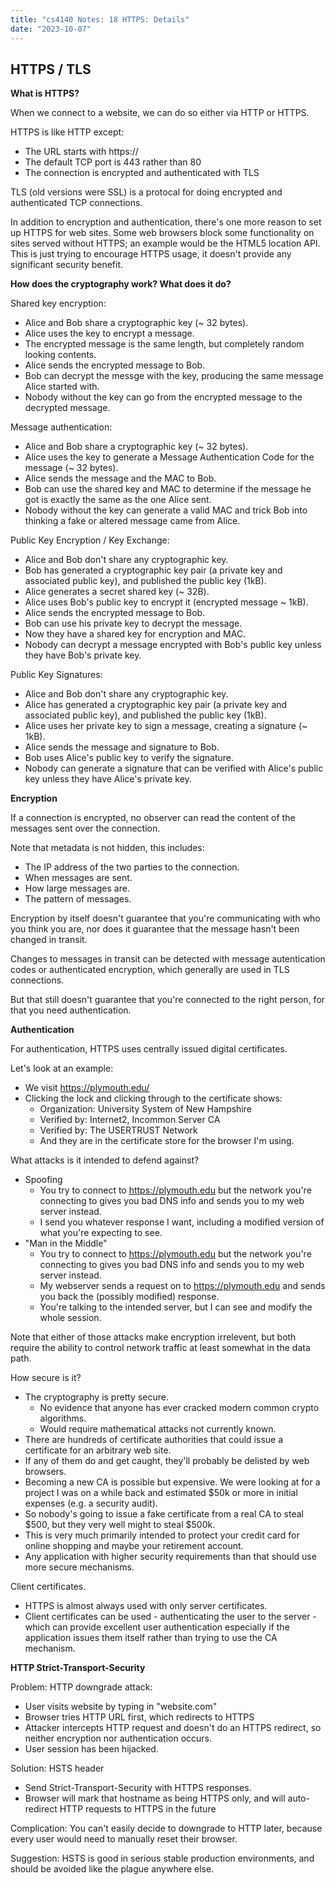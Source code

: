 ```yaml
---
title: "cs4140 Notes: 18 HTTPS: Details"
date: "2023-10-07"
---
```


## HTTPS / TLS

**What is HTTPS?**

When we connect to a website, we can do so either via HTTP or HTTPS.

HTTPS is like HTTP except:

 - The URL starts with https://
 - The default TCP port is 443 rather than 80
 - The connection is encrypted and authenticated with TLS
 
TLS (old versions were SSL) is a protocal for doing encrypted and
authenticated TCP connections.

In addition to encryption and authentication, there's one more reason
to set up HTTPS for web sites. Some web browsers block some
functionality on sites served without HTTPS; an example would be the
HTML5 location API. This is just trying to encourage HTTPS usage, it
doesn't provide any significant security benefit.


**How does the cryptography work? What does it do?**

Shared key encryption:

 - Alice and Bob share a cryptographic key (~ 32 bytes).
 - Alice uses the key to encrypt a message.
 - The encrypted message is the same length, but completely
   random looking contents.
 - Alice sends the encrypted message to Bob.
 - Bob can decrypt the messge with the key, producing the
   same message Alice started with.
 - Nobody without the key can go from the encrypted message
   to the decrypted message.

Message authentication:

 - Alice and Bob share a cryptographic key (~ 32 bytes).
 - Alice uses the key to generate a Message Authentication Code
   for the message (~ 32 bytes).
 - Alice sends the message and the MAC to Bob.
 - Bob can use the shared key and MAC to determine if the message
   he got is exactly the same as the one Alice sent.
 - Nobody without the key can generate a valid MAC and trick Bob
   into thinking a fake or altered message came from Alice.

Public Key Encryption / Key Exchange:

 - Alice and Bob don't share any cryptographic key.
 - Bob has generated a cryptographic key pair (a private key and
   associated public key), and published the public key (1kB).
 - Alice generates a secret shared key (~ 32B).
 - Alice uses Bob's public key to encrypt it (encrypted message ~ 1kB).
 - Alice sends the encrypted message to Bob.
 - Bob can use his private key to decrypt the message.
 - Now they have a shared key for encryption and MAC.
 - Nobody can decrypt a message encrypted with Bob's public key unless
   they have Bob's private key.

Public Key Signatures:

 - Alice and Bob don't share any cryptographic key.
 - Alice has generated a cryptographic key pair (a private key and
   associated public key), and published the public key (1kB).
 - Alice uses her private key to sign a message, creating a signature
   (~ 1kB).
 - Alice sends the message and signature to Bob.
 - Bob uses Alice's public key to verify the signature.
 - Nobody can generate a signature that can be verified with Alice's
   public key unless they have Alice's private key.

**Encryption**

If a connection is encrypted, no observer can read the content of the
messages sent over the connection.

Note that metadata is not hidden, this includes:

 - The IP address of the two parties to the connection.
 - When messages are sent.
 - How large messages are.
 - The pattern of messages.

Encryption by itself doesn't guarantee that you're communicating with
who you think you are, nor does it guarantee that the message hasn't
been changed in transit.

Changes to messages in transit can be detected with message
autentication codes or authenticated encryption, which generally are used
in TLS connections.

But that still doesn't guarantee that you're connected to the right
person, for that you need authentication.

**Authentication**

For authentication, HTTPS uses centrally issued digital certificates.

Let's look at an example:

 - We visit https://plymouth.edu/
 - Clicking the lock and clicking through to the certificate shows:
   - Organization: University System of New Hampshire
   - Verified by: Internet2, Incommon Server CA
   - Verified by: The USERTRUST Network
   - And they are in the certificate store for the browser I'm using.

What attacks is it intended to defend against?

 - Spoofing
   - You try to connect to https://plymouth.edu but the network you're connecting
     to gives you bad DNS info and sends you to my web server instead.
   - I send you whatever response I want, including a modified version of what
     you're expecting to see.
 - "Man in the Middle"
   - You try to connect to https://plymouth.edu but the network you're connecting
     to gives you bad DNS info and sends you to my web server instead.
   - My webserver sends a request on to https://plymouth.edu and sends you back the
     (possibly modified) response.
   - You're talking to the intended server, but I can see and modify the whole
     session.

Note that either of those attacks make encryption irrelevent, but both
require the ability to control network traffic at least somewhat in
the data path.

How secure is it?

 - The cryptography is pretty secure.
   - No evidence that anyone has ever cracked modern common crypto algorithms.
   - Would require mathematical attacks not currently known.
 - There are hundreds of certificate authorities that could issue a certificate
   for an arbitrary web site.
 - If any of them do and get caught, they'll probably be delisted by web browsers.
 - Becoming a new CA is possible but expensive. We were looking at for
   a project I was on a while back and estimated $50k or more in
   initial expenses (e.g. a security audit).
 - So nobody's going to issue a fake certificate from a real CA to
   steal $500, but they very well might to steal $500k.
 - This is very much primarily intended to protect your credit card
   for online shopping and maybe your retirement account.
 - Any application with higher security requirements than that should
   use more secure mechanisms.

Client certificates.

 - HTTPS is almost always used with only server certificates.
 - Client certificates can be used - authenticating the user to the
   server - which can provide excellent user authentication especially
   if the application issues them itself rather than trying to use the
   CA mechanism.

**HTTP Strict-Transport-Security**

Problem: HTTP downgrade attack:

 - User visits website by typing in "website.com"
 - Browser tries HTTP URL first, which redirects to HTTPS
 - Attacker intercepts HTTP request and doesn't do an HTTPS redirect,
   so neither encryption nor authentication occurs.
 - User session has been hijacked.
 
Solution: HSTS header

 - Send Strict-Transport-Security with HTTPS responses.
 - Browser will mark that hostname as being HTTPS only, and will
   auto-redirect HTTP requests to HTTPS in the future

Complication: You can't easily decide to downgrade to HTTP later,
because every user would need to manually reset their browser.

Suggestion: HSTS is good in serious stable production environments,
and should be avoided like the plague anywhere else.
